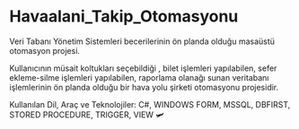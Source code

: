 # Havaalani_Takip_Otomasyonu
Veri Tabanı Yönetim Sistemleri becerilerinin ön planda olduğu masaüstü otomasyon projesi.

Kullanıcının müsait koltukları seçebildiği , bilet işlemleri yapılabilen, sefer ekleme-silme işlemleri yapılabilen, raporlama olanağı sunan veritabanı işlemlerinin ön planda olduğu bir hava yolu şirketi otomasyonu projesidir.

Kullanılan Dil, Araç ve Teknolojiler: C#, WINDOWS FORM, MSSQL, DBFIRST, STORED PROCEDURE, TRIGGER, VIEW  🛩

